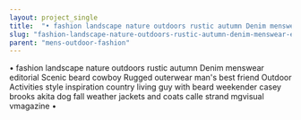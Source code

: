 ```yaml
---
layout: project_single
title:  "• fashion landscape nature outdoors rustic autumn Denim menswear editorial Scenic beard cowboy Rugged outerwear man's best friend Outdoor Activities style inspiration country living guy with beard weekender casey brooks akita dog fall weather jacke"
slug: "fashion-landscape-nature-outdoors-rustic-autumn-denim-menswear-editorial-scenic-beard-cowboy-rugged-outerwear-mans"
parent: "mens-outdoor-fashion"
---
```

• fashion landscape nature outdoors rustic autumn Denim menswear editorial Scenic beard cowboy Rugged outerwear man's best friend Outdoor Activities style inspiration country living guy with beard weekender casey brooks akita dog fall weather jackets and coats calle strand mgvisual vmagazine •